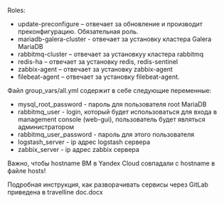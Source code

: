 Roles:

- update-preconfigure – отвечает за обновление и производит преконфигурацию. Обязательная роль.
- mariadb-galera-cluster - отвечает за установку кластера Galera MariaDB
- rabbitmq-cluster – отвечает за установкуу кластера rabbitmq
- redis-ha – отвечает за установку redis, redis-sentinel
- zabbix-agent – отвечает за установку zabbix-agent
- filebeat-agent – отвечает за установку filebeat-agent.

Файл group_vars/all.yml содержит в себе следующие переменные:

- mysql_root_password - пароль для пользователя root MariaDB
- rabbitmq_user - login, который будет использоваться для входа в management console (web-gui), пользователь будет являться администратором
- rabbitmq_user_password - пароль для этого пользователя
- logstash_server - ip адрес logstash сервера
- zabbix_server - ip адрес zabbix сервера

Важно, чтобы hostname ВМ в Yandex Cloud совпадали с hostname в файле hosts!

Подробная инструкция, как разворачивать сервисы через GitLab приведена в travelline doc.docx


